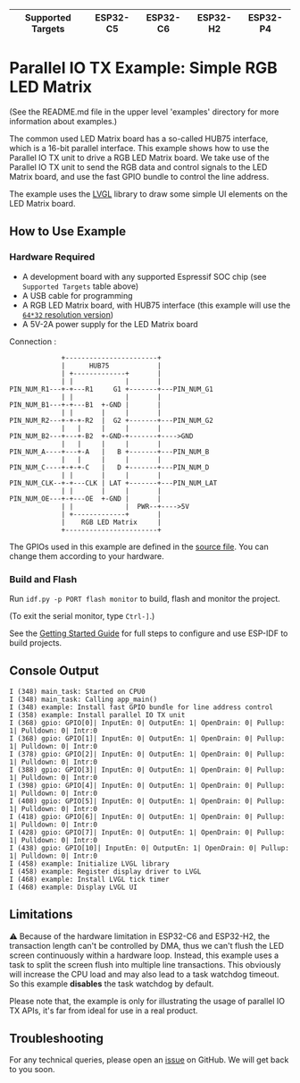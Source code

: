 | Supported Targets | ESP32-C5 | ESP32-C6 | ESP32-H2 | ESP32-P4 |
| ----------------- | -------- | -------- | -------- | -------- |

# Parallel IO TX Example: Simple RGB LED Matrix

(See the README.md file in the upper level 'examples' directory for more information about examples.)

The common used LED Matrix board has a so-called HUB75 interface, which is a 16-bit parallel interface. This example shows how to use the Parallel IO TX unit to drive a RGB LED Matrix board. We take use of the Parallel IO TX unit to send the RGB data and control signals to the LED Matrix board, and use the fast GPIO bundle to control the line address.

The example uses the [LVGL](https://lvgl.io/) library to draw some simple UI elements on the LED Matrix board.

## How to Use Example

### Hardware Required

* A development board with any supported Espressif SOC chip (see `Supported Targets` table above)
* A USB cable for programming
* A RGB LED Matrix board, with HUB75 interface (this example will use the [`64*32` resolution version](https://www.waveshare.net/wiki/RGB-Matrix-P4-64x32))
* A 5V-2A power supply for the LED Matrix board

Connection :

```plain_text
             +-----------------------+
             |      HUB75            |
             | +-------------+       |
             | |             |       |
PIN_NUM_R1---+-+---R1     G1 +-------+---PIN_NUM_G1
             | |             |       |
PIN_NUM_B1---+-+---B1  +-GND |       |
             | |       |     |       |
PIN_NUM_R2---+-+-+-R2  |  G2 +-------+---PIN_NUM_G2
             |   |     |     |       |
PIN_NUM_B2---+---+-B2  +-GND-+-------+---->GND
             |   |     |     |       |
PIN_NUM_A----+---+-A   |   B +-------+---PIN_NUM_B
             |   |     |     |       |
PIN_NUM_C----+-+-+-C   |   D +-------+---PIN_NUM_D
             | |       |     |       |
PIN_NUM_CLK--+-+---CLK | LAT +-------+---PIN_NUM_LAT
             | |       |     |       |
PIN_NUM_OE---+-+---OE  +-GND |       |
             | |             |  PWR--+---->5V
             | +-------------+       |
             |    RGB LED Matrix     |
             +-----------------------+
```

The GPIOs used in this example are defined in the [source file](main/rgb_led_matrix_example_main.c). You can change them according to your hardware.

### Build and Flash

Run `idf.py -p PORT flash monitor` to build, flash and monitor the project.

(To exit the serial monitor, type ``Ctrl-]``.)

See the [Getting Started Guide](https://docs.espressif.com/projects/esp-idf/en/latest/get-started/index.html) for full steps to configure and use ESP-IDF to build projects.

## Console Output

```plain_text
I (348) main_task: Started on CPU0
I (348) main_task: Calling app_main()
I (348) example: Install fast GPIO bundle for line address control
I (358) example: Install parallel IO TX unit
I (368) gpio: GPIO[0]| InputEn: 0| OutputEn: 1| OpenDrain: 0| Pullup: 1| Pulldown: 0| Intr:0
I (368) gpio: GPIO[1]| InputEn: 0| OutputEn: 1| OpenDrain: 0| Pullup: 1| Pulldown: 0| Intr:0
I (378) gpio: GPIO[2]| InputEn: 0| OutputEn: 1| OpenDrain: 0| Pullup: 1| Pulldown: 0| Intr:0
I (388) gpio: GPIO[3]| InputEn: 0| OutputEn: 1| OpenDrain: 0| Pullup: 1| Pulldown: 0| Intr:0
I (398) gpio: GPIO[4]| InputEn: 0| OutputEn: 1| OpenDrain: 0| Pullup: 1| Pulldown: 0| Intr:0
I (408) gpio: GPIO[5]| InputEn: 0| OutputEn: 1| OpenDrain: 0| Pullup: 1| Pulldown: 0| Intr:0
I (418) gpio: GPIO[6]| InputEn: 0| OutputEn: 1| OpenDrain: 0| Pullup: 1| Pulldown: 0| Intr:0
I (428) gpio: GPIO[7]| InputEn: 0| OutputEn: 1| OpenDrain: 0| Pullup: 1| Pulldown: 0| Intr:0
I (438) gpio: GPIO[10]| InputEn: 0| OutputEn: 1| OpenDrain: 0| Pullup: 1| Pulldown: 0| Intr:0
I (458) example: Initialize LVGL library
I (458) example: Register display driver to LVGL
I (468) example: Install LVGL tick timer
I (468) example: Display LVGL UI
```

## Limitations

:warning: Because of the hardware limitation in ESP32-C6 and ESP32-H2, the transaction length can't be controlled by DMA, thus we can't flush the LED screen continuously within a hardware loop. Instead, this example uses a task to split the screen flush into multiple line transactions. This obviously will increase the CPU load and may also lead to a task watchdog timeout. So this example **disables** the task watchdog by default.

Please note that, the example is only for illustrating the usage of parallel IO TX APIs, it's far from ideal for use in a real product.

## Troubleshooting

For any technical queries, please open an [issue](https://github.com/espressif/esp-idf/issues) on GitHub. We will get back to you soon.
